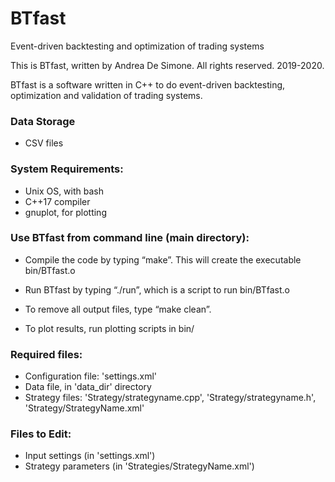 # BTfast
Event-driven backtesting and optimization of trading systems

This is BTfast, written by Andrea De Simone. All rights reserved. 2019-2020.

BTfast is a software written in C++ to do event-driven backtesting, optimization and validation of trading systems.

### Data Storage
 - CSV files

### System Requirements:

 - Unix OS, with bash
 - C++17 compiler
 - gnuplot, for plotting


### Use BTfast from command line (main directory):

* Compile the code by typing “make”.
  This will create the executable bin/BTfast.o

* Run BTfast by typing “./run”,
  which is a script to run bin/BTfast.o 

* To remove all output files, type “make clean”.

* To plot results, run plotting scripts in bin/

### Required files:
   - Configuration file: 'settings.xml'
   - Data file, in 'data_dir' directory
   - Strategy files: 'Strategy/strategyname.cpp',
                     'Strategy/strategyname.h',
                     'Strategy/StrategyName.xml'

### Files to Edit:
   - Input settings        (in 'settings.xml')
   - Strategy parameters   (in 'Strategies/StrategyName.xml')
